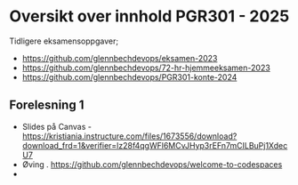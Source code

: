 
# Oversikt over innhold PGR301 - 2025

Tidligere eksamensoppgaver; 

* https://github.com/glennbechdevops/eksamen-2023
* https://github.com/glennbechdevops/72-hr-hjemmeeksamen-2023
* https://github.com/glennbechdevops/PGR301-konte-2024
  
## Forelesning 1

* Slides på Canvas - https://kristiania.instructure.com/files/1673556/download?download_frd=1&verifier=lz28f4qgWFl6MCvJHyp3rEFn7mCILBuPj1XdecU7
* Øving . https://github.com/glennbechdevops/welcome-to-codespaces
* 
